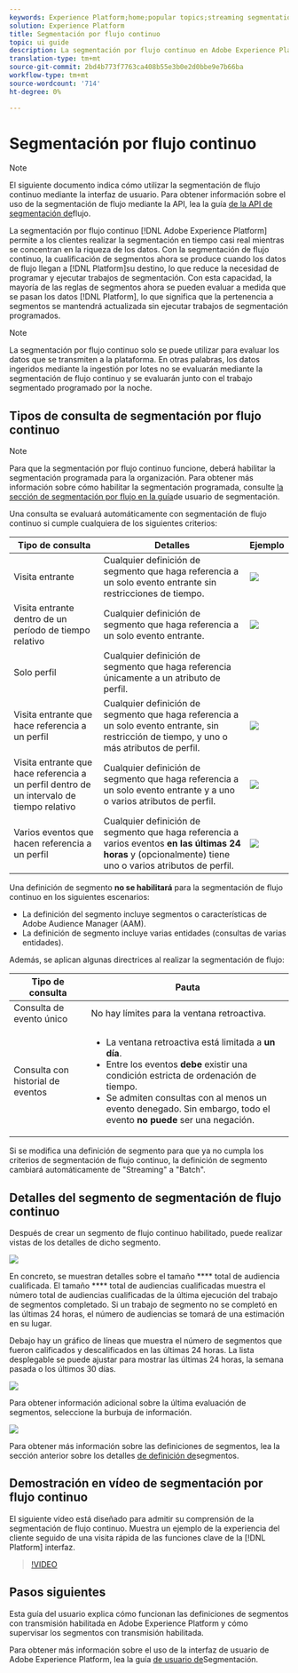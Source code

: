 ```yaml
---
keywords: Experience Platform;home;popular topics;streaming segmentation;Segmentation;Segmentation Service;segmentation service;ui guide;
solution: Experience Platform
title: Segmentación por flujo continuo
topic: ui guide
description: La segmentación por flujo continuo en Adobe Experience Platform le permite realizar la segmentación en tiempo casi real mientras se centra en la riqueza de los datos. Con la segmentación de flujo continuo, la calificación de segmentos ahora se produce cuando los datos llegan a la plataforma, lo que reduce la necesidad de programar y ejecutar trabajos de segmentación. Con esta capacidad, la mayoría de las reglas de segmentos ahora se pueden evaluar a medida que los datos se pasan a la plataforma, lo que significa que la pertenencia a segmentos se mantendrá actualizada sin ejecutar trabajos de segmentación programados.
translation-type: tm+mt
source-git-commit: 2bd4b773f7763ca408b55e3b0e2d0bbe9e7b66ba
workflow-type: tm+mt
source-wordcount: '714'
ht-degree: 0%

---
```



# Segmentación por flujo continuo

>[!NOTE]
>
>El siguiente documento indica cómo utilizar la segmentación de flujo continuo mediante la interfaz de usuario. Para obtener información sobre el uso de la segmentación de flujo mediante la API, lea la guía [de la API de segmentación de](../api/streaming-segmentation.md)flujo.

La segmentación por flujo continuo [!DNL Adobe Experience Platform] permite a los clientes realizar la segmentación en tiempo casi real mientras se concentran en la riqueza de los datos. Con la segmentación de flujo continuo, la cualificación de segmentos ahora se produce cuando los datos de flujo llegan a [!DNL Platform]su destino, lo que reduce la necesidad de programar y ejecutar trabajos de segmentación. Con esta capacidad, la mayoría de las reglas de segmentos ahora se pueden evaluar a medida que se pasan los datos [!DNL Platform], lo que significa que la pertenencia a segmentos se mantendrá actualizada sin ejecutar trabajos de segmentación programados.

>[!NOTE]
>
>La segmentación por flujo continuo solo se puede utilizar para evaluar los datos que se transmiten a la plataforma. En otras palabras, los datos ingeridos mediante la ingestión por lotes no se evaluarán mediante la segmentación de flujo continuo y se evaluarán junto con el trabajo segmentado programado por la noche.

## Tipos de consulta de segmentación por flujo continuo

>[!NOTE]
>
>Para que la segmentación por flujo continuo funcione, deberá habilitar la segmentación programada para la organización. Para obtener más información sobre cómo habilitar la segmentación programada, consulte [la sección de segmentación por flujo en la guía](./overview.md#scheduled-segmentation)de usuario de segmentación.

Una consulta se evaluará automáticamente con segmentación de flujo continuo si cumple cualquiera de los siguientes criterios:

| Tipo de consulta | Detalles | Ejemplo |
| ---------- | ------- | ------- |
| Visita entrante | Cualquier definición de segmento que haga referencia a un solo evento entrante sin restricciones de tiempo. | ![](../images/ui/streaming-segmentation/incoming-hit.png) |
| Visita entrante dentro de un período de tiempo relativo | Cualquier definición de segmento que haga referencia a un solo evento entrante. | ![](../images/ui/streaming-segmentation/relative-hit-success.png) |
| Solo perfil | Cualquier definición de segmento que haga referencia únicamente a un atributo de perfil. |  |
| Visita entrante que hace referencia a un perfil | Cualquier definición de segmento que haga referencia a un solo evento entrante, sin restricción de tiempo, y uno o más atributos de perfil. | ![](../images/ui/streaming-segmentation/profile-hit.png) |
| Visita entrante que hace referencia a un perfil dentro de un intervalo de tiempo relativo | Cualquier definición de segmento que haga referencia a un solo evento entrante y a uno o varios atributos de perfil. | ![](../images/ui/streaming-segmentation/profile-relative-success.png) |
| Varios eventos que hacen referencia a un perfil | Cualquier definición de segmento que haga referencia a varios eventos **en las últimas 24 horas** y (opcionalmente) tiene uno o varios atributos de perfil. | ![](../images/ui/streaming-segmentation/event-history-success.png) |

Una definición de segmento **no se habilitará** para la segmentación de flujo continuo en los siguientes escenarios:

- La definición del segmento incluye segmentos o características de Adobe Audience Manager (AAM).
- La definición de segmento incluye varias entidades (consultas de varias entidades).

Además, se aplican algunas directrices al realizar la segmentación de flujo:

| Tipo de consulta | Pauta |
| ---------- | -------- |
| Consulta de evento único | No hay límites para la ventana retroactiva. |
| Consulta con historial de eventos | <ul><li>La ventana retroactiva está limitada a **un día**.</li><li>Entre los eventos **debe** existir una condición estricta de ordenación de tiempo.</li><li>Se admiten consultas con al menos un evento denegado. Sin embargo, todo el evento **no puede** ser una negación.</li></ul> |

Si se modifica una definición de segmento para que ya no cumpla los criterios de segmentación de flujo continuo, la definición de segmento cambiará automáticamente de &quot;Streaming&quot; a &quot;Batch&quot;.

## Detalles del segmento de segmentación de flujo continuo

Después de crear un segmento de flujo continuo habilitado, puede realizar vistas de los detalles de dicho segmento.

![](../images/ui/streaming-segmentation/monitoring-streaming-segment.png)

En concreto, se muestran detalles sobre el tamaño **** total de audiencia cualificada. El tamaño **** total de audiencias cualificadas muestra el número total de audiencias cualificadas de la última ejecución del trabajo de segmentos completado. Si un trabajo de segmento no se completó en las últimas 24 horas, el número de audiencias se tomará de una estimación en su lugar.

Debajo hay un gráfico de líneas que muestra el número de segmentos que fueron calificados y descalificados en las últimas 24 horas. La lista desplegable se puede ajustar para mostrar las últimas 24 horas, la semana pasada o los últimos 30 días.

![](../images/ui/streaming-segmentation/monitoring-streaming-segment-graph.png)

Para obtener información adicional sobre la última evaluación de segmentos, seleccione la burbuja de información.

![](../images/ui/streaming-segmentation/info-bubble.png)

Para obtener más información sobre las definiciones de segmentos, lea la sección anterior sobre los detalles [de definición de](#segment-details)segmentos.

## Demostración en vídeo de segmentación por flujo continuo

El siguiente vídeo está diseñado para admitir su comprensión de la segmentación de flujo continuo. Muestra un ejemplo de la experiencia del cliente seguido de una visita rápida de las funciones clave de la [!DNL Platform] interfaz.

>[!VIDEO](https://video.tv.adobe.com/v/36184?quality=12&learn=on)

## Pasos siguientes

Esta guía del usuario explica cómo funcionan las definiciones de segmentos con transmisión habilitada en Adobe Experience Platform y cómo supervisar los segmentos con transmisión habilitada.

Para obtener más información sobre el uso de la interfaz de usuario de Adobe Experience Platform, lea la guía [de usuario de](./overview.md)Segmentación.